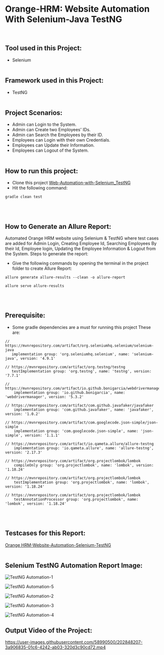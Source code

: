 <h1>Orange-HRM: Website Automation With Selenium-Java TestNG</h1> 

<br>

## Tool used in this Project: <br>
 - Selenium
<br><br>

## Framework used in this Project: <br>
 - TestNG
<br><br>

 ## Project Scenarios: <br>
 - Admin can Login to the System.
 - Admin can Create two Employees' IDs.
 - Admin can Search the Employees by their ID.
 - Employees can Login with their own Credentials.
 - Employees can Update their Information.
 - Employees can Logout of the System.
  <br><br>

 ## How to run this project: <br>
 - Clone this project [Web-Automation-with-Selenium_TestNG](https://github.com/ahnafahmad/Web-Automation-With-Selenium-TestNG.git)
 - Hit the following command:
  ```
 gradle clean test
 ```
<br><br>

 
  ## How to Generate an Allure Report: <br>
 Automated Orange HRM website using Selenium & TestNG where test cases are added for Admin Login, Creating Employee Id, Searching Employees By their Id, Employee login, Updating the Employee Information & Logout from the System.
 Steps to generate the report:
 - Give the following commands by opening the terminal in the project folder to create Allure Report:
```
allure generate allure-results --clean -o allure-report
 ```
 ```
 allure serve allure-results
```
<br><br>

 ## Prerequisite: <br>
  - Some gradle dependencies are a must for running this project
  These are: 
 ```
// https://mvnrepository.com/artifact/org.seleniumhq.selenium/selenium-java
    implementation group: 'org.seleniumhq.selenium', name: 'selenium-java', version: '4.9.1'
 ```
 ```
// https://mvnrepository.com/artifact/org.testng/testng
    testImplementation group: 'org.testng', name: 'testng', version: '7.7.1'
```
```
// https://mvnrepository.com/artifact/io.github.bonigarcia/webdrivermanager
    implementation group: 'io.github.bonigarcia', name: 'webdrivermanager', version: '5.3.2'
```
```
// https://mvnrepository.com/artifact/com.github.javafaker/javafaker
    implementation group: 'com.github.javafaker', name: 'javafaker', version: '1.0.2'
```
```
// https://mvnrepository.com/artifact/com.googlecode.json-simple/json-simple
    implementation group: 'com.googlecode.json-simple', name: 'json-simple', version: '1.1.1'
```
```
// https://mvnrepository.com/artifact/io.qameta.allure/allure-testng
    implementation group: 'io.qameta.allure', name: 'allure-testng', version: '2.17.3'
```
```
// https://mvnrepository.com/artifact/org.projectlombok/lombok
    compileOnly group: 'org.projectlombok', name: 'lombok', version: '1.18.24'
```
```     
// https://mvnrepository.com/artifact/org.projectlombok/lombok
    testImplementation group: 'org.projectlombok', name: 'lombok', version: '1.18.24'
```
```     
// https://mvnrepository.com/artifact/org.projectlombok/lombok
    testAnnotationProcessor group: 'org.projectlombok', name: 'lombok', version: '1.18.24'
```
<br><br>

## Testcases for this Report: <br>

[Orange HRM-Website-Automation-Selenium-TestNG](https://docs.google.com/spreadsheets/d/1ETQPF2jd0ygaB65IUPpsAGzJ74iXErXLA00gbPkCdog/edit#gid=0)
<br><br>


## Selenium TestNG Automation Report Image: <br>


![TestNG Automation-1](https://user-images.githubusercontent.com/58990500/202847791-ff733fd2-f304-47b1-9609-b52f4a65e658.PNG)



![TestNG Automation-5](https://user-images.githubusercontent.com/58990500/202847802-e3a93a98-15ff-4452-9d17-47622fe7249e.PNG)



![TestNG Automation-2](https://user-images.githubusercontent.com/58990500/202847812-8475e868-a082-484d-bad9-5ee2fbbc91e9.PNG)



![TestNG Automation-3](https://user-images.githubusercontent.com/58990500/202847826-e1744540-4198-4f38-b37a-586ddeccde6b.PNG)



![TestNG Automation-4](https://user-images.githubusercontent.com/58990500/202847838-ece94585-6b0a-4868-96c0-0ac4a68b01cc.PNG)


## Output Video of the Project: <br>


https://user-images.githubusercontent.com/58990500/202848207-3a906835-01c6-4242-ab03-320d3c90cd72.mp4

